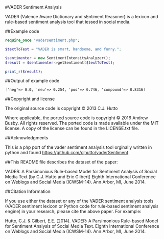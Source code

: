 #VADER Sentiment Analysis

VADER (Valence Aware Dictionary and sEntiment Reasoner) is a lexicon and rule-based sentiment analysis tool that iessed in social media.




##Example code

```php
require_once "vadersentiment.php";

$textToTest = "VADER is smart, handsome, and funny.";

$sentimenter = new SentimentIntensityAnalyzer();
$result = $sentimenter->getSentiment($textToTest);

print_r($result);
```
##Output of example code
```
['neg'=> 0.0, 'neu'=> 0.254, 'pos'=> 0.746, 'compound'=> 0.8316]
```

##Copyright and license

The original source code is copyright © 2013 C.J. Hutto

Where applicable, the ported source code is copyright © 2016 Andrew Busby. All rights reserved. The ported code is made available under the MIT license. A copy of the license can be found in the LICENSE.txt file.

##Acknowledgments

This is a php port of the vader sentiment analysis tool orginally written in python and found https://github.com/cjhutto/vaderSentiment

##This README file describes the dataset of the paper:

VADER: A Parsimonious Rule-based Model for Sentiment Analysis of Social Media Text 
(by C.J. Hutto and Eric Gilbert) 
Eighth International Conference on Weblogs and Social Media (ICWSM-14). Ann Arbor, MI, June 2014. 

##Citation Information

If you use either the dataset or any of the VADER sentiment analysis tools (VADER sentiment lexicon or Python code for rule-based sentiment analysis engine) in your research, please cite the above paper. For example: 

Hutto, C.J. & Gilbert, E.E. (2014). VADER: A Parsimonious Rule-based Model for Sentiment Analysis of Social Media Text. Eighth International Conference on Weblogs and Social Media (ICWSM-14). Ann Arbor, MI, June 2014. 
